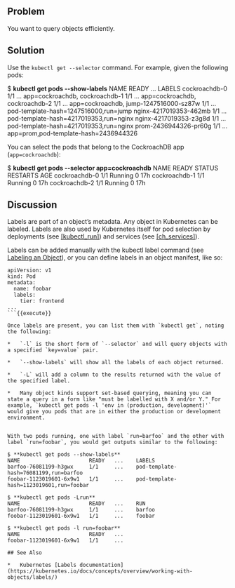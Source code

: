 ## Problem

You want to query objects efficiently.

## Solution

Use the `kubectl get --selector` command. For example, given the following pods:

$ **kubectl get pods --show-labels**
NAME                     READY  ...   LABELS
cockroachdb-0            1/1    ...   app=cockroachdb,
cockroachdb-1            1/1    ...   app=cockroachdb,
cockroachdb-2            1/1    ...   app=cockroachdb,
jump-1247516000-sz87w    1/1    ...   pod-template-hash=1247516000,run=jump
nginx-4217019353-462mb   1/1    ...   pod-template-hash=4217019353,run=nginx
nginx-4217019353-z3g8d   1/1    ...   pod-template-hash=4217019353,run=nginx
prom-2436944326-pr60g    1/1    ...   app=prom,pod-template-hash=2436944326

You can select the pods that belong to the CockroachDB app (`app=cockroachdb`):

$ **kubectl get pods --selector app=cockroachdb**
NAME            READY     STATUS    RESTARTS   AGE
cockroachdb-0   1/1       Running   0          17h
cockroachdb-1   1/1       Running   0          17h
cockroachdb-2   1/1       Running   0          17h

## Discussion

Labels are part of an object’s metadata. Any object in Kubernetes can be labeled. Labels are also used by Kubernetes itself for pod selection by deployments (see [\[kubectl\_run\]](#kubectl_run)) and services (see [\[ch\_services\]](#ch_services)).

Labels can be added manually with the kubectl label command (see [Labeling an Object](#easy_label)), or you can define labels in an object manifest, like so:

```
apiVersion: v1
kind: Pod
metadata:
  name: foobar
  labels:
    tier: frontend
...
```{{execute}}

Once labels are present, you can list them with `kubectl get`, noting the following:

*   `-l` is the short form of `--selector` and will query objects with a specified `key=value` pair.
    
*   `--show-labels` will show all the labels of each object returned.
    
*   `-L` will add a column to the results returned with the value of the specified label.
    
*   Many object kinds support set-based querying, meaning you can state a query in a form like "must be labelled with X and/or Y." For example, `kubectl get pods -l 'env in (production, development)'` would give you pods that are in either the production or development environment.
    

With two pods running, one with label `run=barfoo` and the other with label `run=foobar`, you would get outputs similar to the following:

$ **kubectl get pods --show-labels**
NAME                      READY   ...    LABELS
barfoo-76081199-h3gwx     1/1     ...    pod-template-hash=76081199,run=barfoo
foobar-1123019601-6x9w1   1/1     ...    pod-template-hash=1123019601,run=foobar

$ **kubectl get pods -Lrun**
NAME                      READY   ...    RUN
barfoo-76081199-h3gwx     1/1     ...    barfoo
foobar-1123019601-6x9w1   1/1     ...    foobar

$ **kubectl get pods -l run=foobar**
NAME                      READY   ...
foobar-1123019601-6x9w1   1/1     ...

## See Also

*   Kubernetes [Labels documentation](https://kubernetes.io/docs/concepts/overview/working-with-objects/labels/)